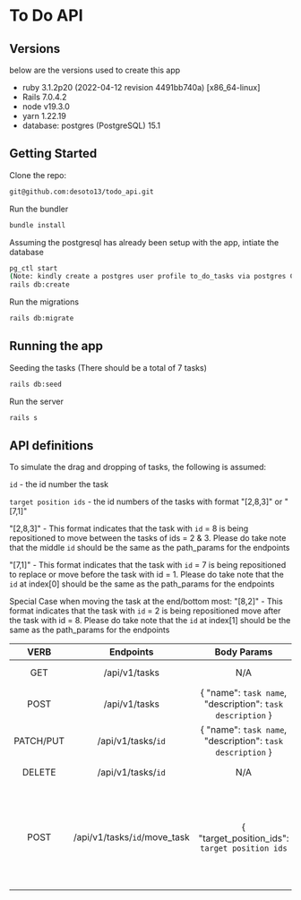 # To Do API

## Versions
below are the versions used to create this app
- ruby 3.1.2p20 (2022-04-12 revision 4491bb740a) [x86_64-linux]
- Rails 7.0.4.2
- node v19.3.0
- yarn 1.22.19
- database: postgres (PostgreSQL) 15.1

## Getting Started

Clone the repo:
```sh
git@github.com:desoto13/todo_api.git
```

Run the bundler
```sh
bundle install
```

Assuming the postgresql has already been setup with the app, intiate the database
```sh
pg_ctl start
(Note: kindly create a postgres user profile to_do_tasks via postgres CLI) 
rails db:create
```
Run the migrations
```sh
rails db:migrate
```

## Running the app
Seeding the tasks (There should be a total of 7 tasks)
```sh
rails db:seed
```
Run the server
```sh
rails s
```

## API definitions
To simulate the drag and dropping of tasks, the following is assumed:

`id` - the id number the task

`target position ids` - the id numbers of the tasks with format "[2,8,3]" or "[7,1]"

"[2,8,3]" - This format indicates that the task with `id` = 8 is being repositioned to move between the tasks of ids = 2 & 3. Please do take note that the middle `id` should be the same as the path_params for the endpoints

"[7,1]" - This format indicates that the task with `id` = 7 is being repositioned to replace or move before the task with id = 1. Please do take note that the `id` at index[0] should be the same as the path_params for the endpoints

Special Case when moving the task at the end/bottom most:
"[8,2]" - This format indicates that the task with `id` = 2 is being repositioned move after the task with id = 8. Please do take note that the `id` at index[1] should be the same as the path_params for the endpoints



| VERB | Endpoints | Body Params | Description |
|:----:|:---------:|:-----------:|:-----------:|
| GET | /api/v1/tasks | N/A | List all of the tasks |
| POST | /api/v1/tasks | { "name": `task name`, "description": `task description` } | Create a task |
| PATCH/PUT | /api/v1/tasks/`id` | { "name": `task name`, "description": `task description` } | Update a task |
| DELETE | /api/v1/tasks/`id` | N/A | Delete a task |
| POST | /api/v1/tasks/`id`/move_task | { "target_position_ids": `target position ids` | Return all followed users sleep records in the past week ordered by sleep length |


